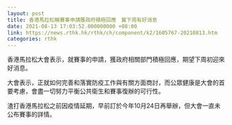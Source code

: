 ```yaml
---
layout: post
title: 香港馬拉松稱賽事申請獲政府積極回應　冀下周有好消息
date: 2021-08-13 17:03:52.000000000 +08:00
link: https://news.rthk.hk/rthk/ch/component/k2/1605767-20210813.htm
categories: rthk
---
```


香港馬拉松大會表示，就賽事的申請，獲政府相關部門積極回應，期望下周初迎來好消息。

大會表示，正就如何完善和落實防疫工作與有關方面商討，而公眾健康是大會的首要考慮，會盡一切努力平衡公共衛生和賽事復辦的可行性。

渣打香港馬拉松之前因疫情延期，早前訂於今年10月24日再舉辦，但大會一直未公布賽事的詳情。
